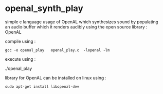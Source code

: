 openal_synth_play
=================

simple c language usage of OpenAL which synthesizes sound by populating an audio buffer which it renders audibly using the open source library : OpenAL

compile using :  

	gcc -o openal_play   openal_play.c  -lopenal -lm

execute using :

./openal_play 

library for OpenAL can be installed on linux using :

    sudo apt-get install libopenal-dev

